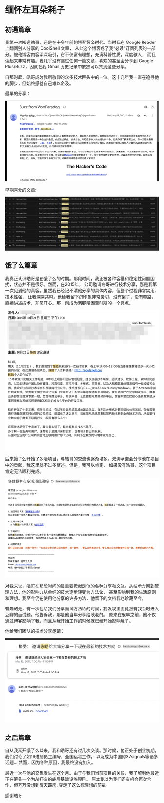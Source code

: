 # 缅怀左耳朵耗子
## 初遇篇章

我第一次知道皓哥，还是在十多年前的博客黄金时代。当时我在 Google Reader 上翻阅别人分享的 CoolShell 文章，
从此这个博客成了我“必读”订阅列表的一部分。被他博客内容深深吸引，它不仅富有理想，充满科普性质，深度骇人，
而且读起来非常有趣。我几乎没有漏过任何一篇文章，喜欢的甚至会分享到 Google Plus/Buzz，因此在我 Gmail
历史记录中依然可以找到这些分享。

自那时起，皓哥成为我所敬仰的众多技术巨头中的一位。这十几年我一直在追寻他的脚步，但始终感觉自己难以企及。

最早的分享：

![最早的记录](./images/1.png)

早期喜爱的文章:

![分享记录](./images/2.png)

## 饿了么篇章

我真正认识皓哥是在饿了么的时期。那段时间，我正被各种容量和稳定性问题困扰，状态并不是很好。然而，在2015年，
公司邀请皓哥进行技术分享，那是我第一次见到他的真容。虽然我已经记不清他分享的具体内容，但整个过程非常实用、技术性强，
让我深深共鸣。他给我留下的印象非常亲切，没有架子，没有套路，直接讲述技术，非常开心。那一刻成为我那段困苦时期的一个亮点。

![第一次分享会议邀请](./images/3.png)

后来饿了么开始了多活项目，与皓哥的交流也逐渐增多。双涛承诺会分享他在项目中的贡献，我这里就不过多赘述。但是，我可以肯定，
如果没有皓哥，这个项目肯定无法顺利完成。

![多活](./images/5.png)

对我来说，皓哥在那段时间的最重要贡献是他的各种分享和交流。从技术方案到管理方法，他的影响力从单纯的技术逐步转变为方法论，
甚至影响到我的生活原则和理想。我至今仍在使用他分享的许多方法，他留下的文档我也珍藏至今。

有趣的是，有一次他给我们分享面试方法论的时候，我发现里面竟然有我当时进入豆瓣的面试题。他告诉我，那是他当年分享给耿老的。
原来在很早之前，他不仅通过博客影响了我，而且从我开始工作的时候就已经开始影响我了。

他给我们团队的技术分享邀请：

![小团队技术分享](./images/6.png)

## 之后篇章

自从我离开饿了么以来，我和皓哥还有过几次交谈。那时候，他正处于创业初期，我们讨论了如16进制员工编号、全国远程工作，
以及成为中国的37signals等诸多话题... 然而，因为各种原因，我最终没有加入。

最近一次与他的交集发生在这个月。由于与我们当前项目的关联，我了解到他最近正在筹备一个为AI打造的底层基础设施项目。
原本我以为我们还有机会再次合作，但万万没想到晴天霹雳, 夺走了这么有理想的前辈。

感谢皓哥
